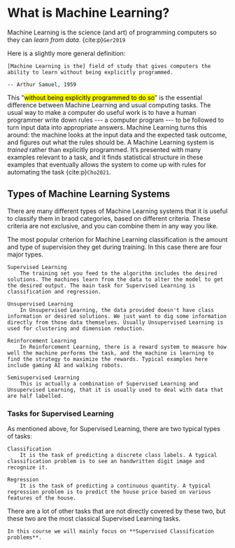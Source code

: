 # What is Machine Learning?

Machine Learning is the science (and art) of programming computers so they can *learn from data*. {cite:p}`Ger2019`

Here is a slightly more general definition:

```{epigraph}
[Machine Learning is the] field of study that gives computers the ability to learn without being explicitly programmed.

-- Arthur Samuel, 1959
```

This "<mark>without being explicitly programmed to do so</mark>" is the essential difference between Machine Learning and usual computing tasks. The usual way to make a computer do useful work is to have a human programmer write down rules --- a computer program --- to be followed to turn input data into appropriate answers. Machine Learning turns this around: the machine looks at the input data and the expected task outcome, and figures out what the rules should be. A Machine Learning system is *trained* rather than explicitly programmed. It’s presented with many examples relevant to a task, and it finds statistical structure in these examples that eventually allows the system to come up with rules
for automating the task {cite:p}`Cho2021`.

## Types of Machine Learning Systems
There are many different types of Machine Learning systems that it is useful to classify them in braod categories, based on different criteria. These criteria are not exclusive, and you can combine them in any way you like. 

The most popular criterion for Machine Learning classification is the amount and type of supervision they get during training. In this case there are four major types.
```{glossary}
Supervised Learning
    The training set you feed to the algorithm includes the desired solutions. The machines learn from the data to alter the model to get the desired output. The main task for Supervised Learning is classification and regression.

Unsupervised Learning
    In Unsupervised Learning, the data provided doesn't have class information or desired solutions. We just want to dig some information directly from those data themselves. Usually Unsupervised Learning is used for clustering and dimension reduction.

Reinforcement Learning
    In Reinforcement Learning, there is a reward system to measure how well the machine performs the task, and the machine is learning to find the strategy to maximize the rewards. Typical examples here include gaming AI and walking robots.

Semisupervised Learning
    This is actually a combination of Supervised Learning and Unsupervised Learning, that it is usually used to deal with data that are half labelled. 
```

### Tasks for Supervised Learning

As mentioned above, for Supervised Learning, there are two typical types of tasks:

```{glossary}
Classification
    It is the task of predicting a discrete class labels. A typical classification problem is to see an handwritten digit image and recognize it.

Regression
    It is the task of predicting a continuous quantity. A typical regression problem is to predict the house price based on various features of the house.
```
 
There are a lot of other tasks that are not directly covered by these two, but these two are the most classical Supervised Learning tasks.

```{note}
In this course we will mainly focus on **Supervised Classification problems**.
```